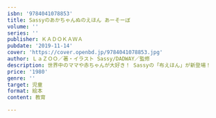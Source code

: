 ```yaml
---
isbn: '9784041078853'
title: Sassyのあかちゃんぬのえほん あーそーぼ
volume: ''
series: ''
publisher: ＫＡＤＯＫＡＷＡ
pubdate: '2019-11-14'
cover: 'https://cover.openbd.jp/9784041078853.jpg'
author: ＬａＺＯＯ／著・イラスト Sassy/DADWAY／監修
description: 世界中のママや赤ちゃんが大好き！ Sassyの「布えほん」が新登場！
price: '1980'
genre: ''
target: 児童
format: 絵本
content: 教育

---
```

